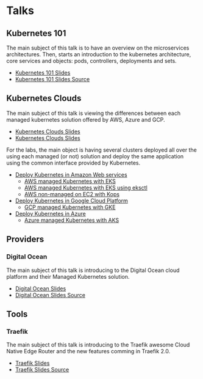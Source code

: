 # Talks

## Kubernetes 101

The main subject of this talk is to have an overview on the microservices architectures. Then, starts an introduction to the kubernetes architecture, core services and objects: pods, controllers, deployments and sets.

- [Kubernetes 101 Slides](https://talks.godoc.org/github.com/raelga/kubernetes-talks/101/kubernetes-101.slide)
- [Kubernetes 101 Slides Source](101/)

## Kubernetes Clouds

The main subject of this talk is viewing the differences between each managed kubernetes solution offered by AWS, Azure and GCP.

- [Kubernetes Clouds Slides](https://talks.godoc.org/github.com/raelga/kubernetes-talks/clouds/kubernetes-clouds.slide)
- [Kubernetes Clouds Slides](clouds/)

For the labs, the main object is having several clusters deployed all over the using each managed (or not) solution and deploy the same application using the common interface provided by Kubernetes.

- [Deploy Kubernetes in Amazon Web services](clouds/labs/aws/#deploy-kubernetes-in-aws)
  - [AWS managed Kubernetes with EKS](clouds/labs/aws/#managed-kubernetes-with-eks)
  - [AWS managed Kubernetes with EKS using eksctl](clouds/labs/aws/#amazon-web-services---eksctl-alpha)
  - [AWS non-managed on EC2 with Kops](clouds/labs/aws/#amazon-web-services---kops)
- [Deploy Kubernetes in Google Cloud Platform](clouds/labs/gcp/#deploy-kubernetes-in-google-cloud-platform)
  - [GCP managed Kubernetes with GKE](clouds/labs/gcp/#managed-kubernetes-with-google-kubernetes-engine-gke)
- [Deploy Kubernetes in Azure](clouds/labs/azure/#deploy-kubernetes-in-microsoft-azure)
  - [Azure managed Kubernetes with AKS](clouds/labs/azure/#managed-kubernetes-with-azure-kubernetes-service-aks)

## Providers

### Digital Ocean

The main subject of this talk is introducing to the Digital Ocean cloud platform and their Managed Kubernetes solution.

- [Digital Ocean Slides](https://talks.godoc.org/github.com/raelga/kubernetes-talks/providers/do/digital-ocean.slide)
- [Digital Ocean Slides Source](providers/do/)

## Tools

### Traefik

The main subject of this talk is introducing to the Traefik awesome Cloud Native Edge Router and the new features comming in Traefik 2.0.

- [Traefik Slides](https://talks.godoc.org/github.com/raelga/kubernetes-talks/traefik/traefik.slide)
- [Traefik Slides Source](traefik/)